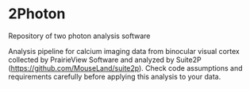 # 2Photon
Repository of two photon analysis software 

Analysis pipeline for calcium imaging data from binocular visual cortex collected by PrairieView Software and analyzed by Suite2P (https://github.com/MouseLand/suite2p). Check code assumptions and requirements carefully before applying this analysis to your data. 

